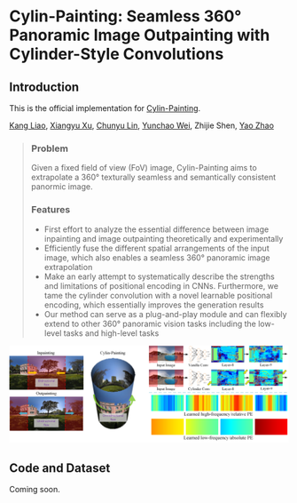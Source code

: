 # Cylin-Painting: Seamless 360° Panoramic Image Outpainting with Cylinder-Style Convolutions
## Introduction
This is the official implementation for [Cylin-Painting]().

[Kang Liao](https://kangliao929.github.io/), [Xiangyu Xu](https://sites.google.com/view/xiangyuxu), [Chunyu Lin](http://faculty.bjtu.edu.cn/8549/), [Yunchao Wei](https://weiyc.github.io/), Zhijie Shen, [Yao Zhao](http://mepro.bjtu.edu.cn/zhaoyao/e_index.htm)

> ### Problem
> Given a fixed field of view (FoV) image, Cylin-Painting aims to extrapolate a 360° texturally seamless and semantically consistent panormic image.
>  ### Features
>  * First effort to analyze the essential difference between image inpainting and image outpainting theoretically and experimentally
>  * Efficiently fuse the different spatial arrangements of the input image, which also enables a seamless 360° panoramic image extrapolation
>  * Make an early attempt to systematically describe the strengths and limitations of positional encoding in CNNs. Furthermore, we tame the cylinder convolution with a novel learnable positional encoding, which essentially improves the generation results
>  * Our method can serve as a plug-and-play module and can flexibly extend to other 360° panoramic vision tasks including the low-level tasks and high-level tasks

![](https://github.com/KangLiao929/Cylin-Painting/blob/main/cylin-painting.png)

## Code and Dataset
Coming soon.
